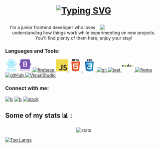 <h1 align="center">
	
[![Typing SVG](https://readme-typing-svg.herokuapp.com?color=E13EF7D1&center=falso&vCenter=falso&lines=Hi%F0%9F%91%8B%2C+I'm+Joseline+Franco;%F0%9F%91%A9%F0%9F%8F%BB%E2%80%8D%F0%9F%92%BBWelcome+to+my+repository)](https://git.io/typing-svg)
</h1>


<!--

<h2 align="center">Hi everyone <img src="https://c.tenor.com/edGw8WiSFD4AAAAi/over-here-get-greetings.gif" width="55px" heigth="55px"> </h2>

<a href="https://www.instagram.com/josselfranco/" target="blank"><img align="center" src="https://raw.githubusercontent.com/rahuldkjain/github-profile-readme-generator/master/src/images/icons/Social/instagram.svg" alt="jossfranco" height="30" width="40" /></a>
</p>


## Some of my stats :bar_chart: :

<p align = "center"> 
  <img  src="https://github-readme-stats.vercel.app/api?username=katerinT&show_icons=true&theme=radical&include_all_commits=true" title="stats" ">  
  <img src="https://github-readme-stats.vercel.app/api/top-langs/?username=joss" width ="285"/><br><br>
  <img  src= "https://github-readme-streak-stats.herokuapp.com?user=katerinT&theme=github-dark&date_format=j%2Fn%5B%2FY%5D&stroke=2EDD36&ring=9ACD32&currStreakNum=FFA500&currStreakLabel=72DD72&sideLabels=72DD72&dates=FFFF00&sideNums=FFA500&fire=FFD700&border=982FB9" title="streak stats">
   <img  src= "https://github.com/katerinT/katerinT/blob/output/github-contribution-grid-snake.svg" title =snake>
											   
</p>
  -->
<img align='right' src='https://user-images.githubusercontent.com/5713670/87202985-820dcb80-c2b6-11ea-9f56-7ec461c497c3.gif' width='200"'>

<p align="center">I'm a junior frontend developer who loves understanding how things work while experimenting on new projects.<br />
You'll find plenty of them here, enjoy your stay!</p>

<h3 align="left">Languages and Tools:</h3>
<p align="left"> 
<a href="https://reactjs.org/" target="_blank" rel="noreferrer"> <img src="https://raw.githubusercontent.com/devicons/devicon/master/icons/react/react-original-wordmark.svg" alt="react" width="40" height="40"/></a>
  <a href="https://getbootstrap.com" target="_blank" rel="noreferrer"> <img src="https://raw.githubusercontent.com/devicons/devicon/master/icons/bootstrap/bootstrap-plain-wordmark.svg" alt="bootstrap" width="40" height="40"/> </a>
 <a href="https://firebase.google.com/" target="_blank" rel="noreferrer"> <img src="https://www.vectorlogo.zone/logos/firebase/firebase-icon.svg" alt="firebase" width="40" height="40"/> </a>
  <a href="https://developer.mozilla.org/en-US/docs/Web/JavaScript" target="_blank" rel="noreferrer"> <img src="https://raw.githubusercontent.com/devicons/devicon/master/icons/javascript/javascript-original.svg" alt="javascript" width="40" height="40"/> </a>
  <a href="https://www.w3.org/html/" target="_blank" rel="noreferrer"> <img src="https://raw.githubusercontent.com/devicons/devicon/master/icons/html5/html5-original-wordmark.svg" alt="html5" width="40" height="40"/> </a>
  <a href="https://www.w3schools.com/css/" target="_blank" rel="noreferrer"> <img src="https://raw.githubusercontent.com/devicons/devicon/master/icons/css3/css3-original-wordmark.svg" alt="css3" width="40" height="40"/> </a>
  <a href="https://git-scm.com/" target="_blank" rel="noreferrer"> <img src="https://www.vectorlogo.zone/logos/git-scm/git-scm-icon.svg" alt="git" width="40" height="40"/> </a>
  <a href="https://jestjs.io" target="_blank" rel="noreferrer"> <img src="https://www.vectorlogo.zone/logos/jestjsio/jestjsio-icon.svg" alt="jest" width="40" height="40"/> </a>
  <a href="https://nodejs.org" target="_blank" rel="noreferrer"> <img src="https://raw.githubusercontent.com/devicons/devicon/master/icons/nodejs/nodejs-original-wordmark.svg" alt="nodejs" width="40" height="40"/> </a>
 <a href="https://www.figma.com/" target="_blank" rel="noreferrer"> <img src="https://www.vectorlogo.zone/logos/figma/figma-icon.svg" alt="figma" width="40" height="40"/> </a>
  <a href="https://github.com/" target="_blank" rel="noreferrer"> <img src="https://www.vectorlogo.zone/logos/github/github-tile.svg" alt="gitHub" width="40" height="40"/> </a> 
 <a href="https://code.visualstudio.com/" target="_blank" rel="noreferrer"> <img src="https://www.vectorlogo.zone/logos/visualstudio_code/visualstudio_code-icon.svg" alt="VisualStudio" width="40" height="40"/> </a> 
  </p>


<h3 align="left">Connect with me:</h3>

<p align="left">
 <a href="https://www.linkedin.com/in/joseline-franco-259052239/"target="blank" rel="noreferrer"><img src="https://www.vectorlogo.zone/logos/linkedin/linkedin-tile.svg" alt="b" height="40" width="40" /></a>
 <a href="mailto:jossfranco70@gmail.com" target="blank" rel="noreferrer"><img src="https://www.vectorlogo.zone/logos/gmail/gmail-icon.svg" alt="b" height="40" width="40" /></a>
<a href="https://app.slack.com/client/T0NNB6T0R/D030CGKE01F/rimeto_profile/U02VDU1C9EF">
 <img src="https://img.icons8.com/color/48/000000/slack-new.png" width='40' height='40' alt='slack'/>
 </a>

	
## Some of my stats :bar_chart: :
	
<p align = "center"> 
<img src="https://github-readme-stats.vercel.app/api/top-langs/?username=JossFrancohow_icons=true&theme=radical&include_all_commits=true" title="stats" "> 



[![Top Langs](https://github-readme-stats.vercel.app/api/top-langs/?username=anuraghazra&layout=compact)](https://github.com/anuraghazra/github-readme-stats)
	

</p>



